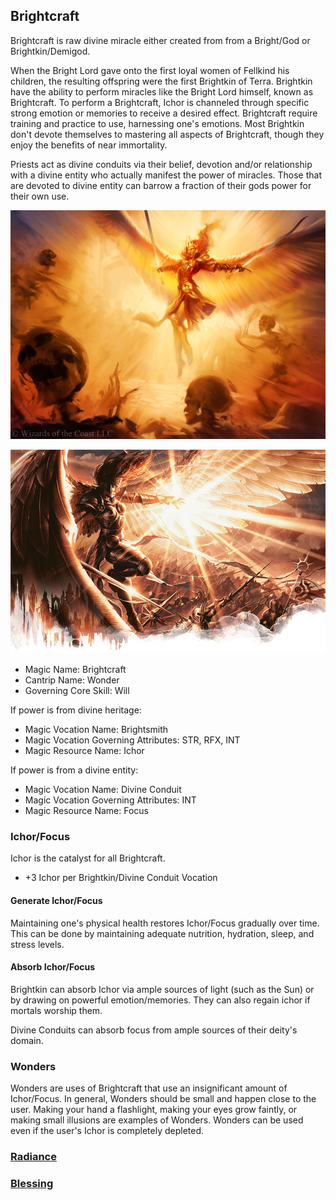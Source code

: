 ## Brightcraft

Brightcraft is raw divine miracle either created from from a Bright/God or Brightkin/Demigod.

When the Bright Lord gave onto the first loyal women of Fellkind his children, the resulting offspring were the first Brightkin of Terra. Brightkin have the ability to perform miracles like the Bright Lord himself, known as Brightcraft. To perform a Brightcraft, Ichor is channeled through specific strong emotion or memories to receive a desired effect. Brightcraft require training and practice to use, harnessing one's emotions. Most Brightkin don't devote themselves to mastering all aspects of Brightcraft, though they enjoy the benefits of near immortality.

Priests act as divine conduits via their belief, devotion and/or relationship with a divine entity who actually manifest the power of miracles.  Those that are devoted to divine entity can barrow a fraction of their gods power for their own use.


![Copyright](Miracles.png)

![Copyright](Miracles2.png)



- Magic Name: Brightcraft
- Cantrip Name: Wonder
- Governing Core Skill: Will

If power is from divine heritage:
- Magic Vocation Name: Brightsmith
- Magic Vocation Governing Attributes: STR, RFX, INT
- Magic Resource Name: Ichor

If power is from a divine entity:
- Magic Vocation Name: Divine Conduit
- Magic Vocation Governing Attributes: INT
- Magic Resource Name: Focus

### Ichor/Focus

Ichor is the catalyst for all Brightcraft.

- +3 Ichor per Brightkin/Divine Conduit Vocation

#### Generate Ichor/Focus

Maintaining one's physical health restores Ichor/Focus gradually over time. This can be done by maintaining adequate nutrition, hydration, sleep, and stress levels.

#### Absorb Ichor/Focus

Brightkin can absorb Ichor via ample sources of light (such as the Sun) or by drawing on powerful emotion/memories. They can also regain ichor if mortals worship them.

Divine Conduits can absorb focus from ample sources of their deity's domain.

### Wonders

Wonders are uses of Brightcraft that use an insignificant amount of Ichor/Focus. In general, Wonders should be small and happen close to the user. Making your hand a flashlight, making your eyes grow faintly, or making small illusions are examples of Wonders. Wonders can be used even if the user's Ichor is completely depleted.

### [Radiance](./Radiance/Radiance.md)

### [Blessing](./Blessing/Blessing.md)
